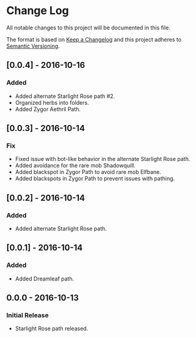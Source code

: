 # Change Log
All notable changes to this project will be documented in this file.

The format is based on [Keep a Changelog](http://keepachangelog.com/) 
and this project adheres to [Semantic Versioning](http://semver.org/).

## [0.0.4] - 2016-10-16
### Added
- Added alternate Starlight Rose path #2.
- Organized herbs into folders.
- Added Zygor Aethril Path.

## [0.0.3] - 2016-10-14
### Fix
- Fixed issue with bot-like behavior in the alternate Starlight Rose path.
- Added avoidance for the rare mob Shadowquill.
- Added blackspot in Zygor Path to avoid rare mob Elfbane.
- Added blackspots in Zygor Path to prevent issues with pathing.

## [0.0.2] - 2016-10-14
### Added
- Added alternate Starlight Rose path.

## [0.0.1] - 2016-10-14
### Added
- Added Dreamleaf path.

## 0.0.0 - 2016-10-13
### Initial Release
- Starlight Rose path released.
